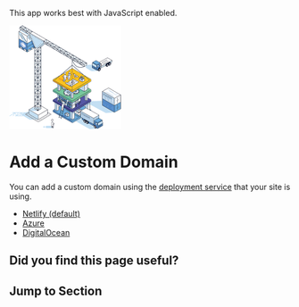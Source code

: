 This app works best with JavaScript enabled.

![Stackbit](/docs/images/stackbit-crane-sm.png)

# Add a Custom Domain

You can add a custom domain using the [deployment service](/docs/developer-guides/integrations/) that your site is using.

- [Netlify (default)](/docs/developer-guides/integrations/netlify/custom-domain/)
- [Azure](/docs/developer-guides/integrations/azure/custom-domain/)
- [DigitalOcean](/docs/developer-guides/integrations/digital-ocean/custom-domain/)

## Did you find this page useful?

## Jump to Section

